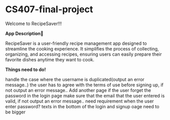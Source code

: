 # CS407-final-project
Welcome to RecipeSaver!!!

__App Description👀__

RecipeSaver is a user-friendly recipe management app designed to streamline the cooking experience. It simplifies the process of collecting, organizing, and accessing recipes, ensuring users can easily prepare their favorite dishes anytime they want to cook.

__Things need to do!__

  handle the case where the username is duplicated(output an error message..)
  the user has to agree with the terms of use before signing up, if not output an error message..
  Add another page if the user forget the password in the login page
  make sure that the email that the user entered is valid, if not output an error message..
  need requirement when the user enter password?
  texts in the bottom of the login and signup oage need to be bigger

